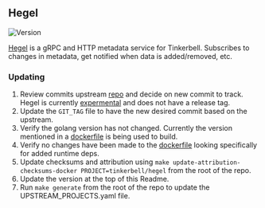## **Hegel**
![Version](https://img.shields.io/badge/version-0edcd19290838e6b0d45184311cc25a3ba13acbd-blue)

[Hegel](https://github.com/tinkerbell/hegel) is a gRPC and HTTP metadata service for Tinkerbell. Subscribes to changes in metadata, get notified when data is added/removed, etc.

### Updating

1. Review commits upstream [repo](https://github.com/tinkerbell/hegel) and decide on new commit to track. Hegel is currently [expermental](https://github.com/packethost/standards/blob/main/experimental-statement.md) and does not have a release tag.
1. Update the `GIT_TAG` file to have the new desired commit based on the upstream.
1. Verify the golang version has not changed. Currently the version mentioned in a [dockerfile](https://github.com/tinkerbell/hegel/blob/main/cmd/hegel/Dockerfile#L1) is being used to build.
1. Verify no changes have been made to the [dockerfile](https://github.com/tinkerbell/hegel/blob/main/cmd/hegel/Dockerfile) looking specifically for added runtime deps.
1. Update checksums and attribution using `make update-attribution-checksums-docker PROJECT=tinkerbell/hegel` from the root of the repo.
1. Update the version at the top of this Readme.
1. Run `make generate` from the root of the repo to update the UPSTREAM_PROJECTS.yaml file.